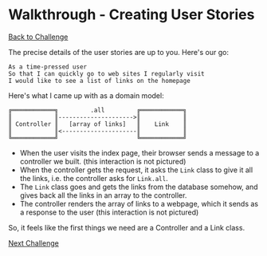 # Walkthrough - Creating User Stories

[Back to Challenge](../01_creating_user_stories.md)

The precise details of the user stories are up to you. Here's our go:

```
As a time-pressed user
So that I can quickly go to web sites I regularly visit
I would like to see a list of links on the homepage
```

Here's what I came up with as a domain model:

```
╔════════════╗         .all         ╔════════════╗
║            ║--------------------->║            ║
║ Controller ║   [array of links]   ║    Link    ║
║            ║<---------------------║            ║
╚════════════╝                      ╚════════════╝
```

- When the user visits the index page, their browser sends a message to a controller we built. (this interaction is not pictured)
- When the controller gets the request, it asks the `Link` class to give it all the links, i.e. the controller asks for `Link.all`.
- The `Link` class goes and gets the links from the database somehow, and gives back all the links in an array to the controller.
- The controller renders the array of links to a webpage, which it sends as a response to the user (this interaction is not pictured)

So, it feels like the first things we need are a Controller and a Link class.


[Next Challenge](../02_setting_up_a_web_project.md)
